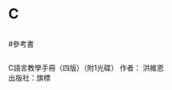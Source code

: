 # C
```
```
#參考書
```
```
C語言教學手冊（四版）（附1光碟）
作者： 洪維恩  
出版社：旗標
```
```
```
```
```
```
```
```
```
```
```
```
```
```
```
